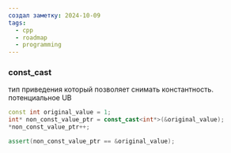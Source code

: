 ```yaml
---
создал заметку: 2024-10-09
tags:
  - cpp
  - roadmap
  - programming
---
```

### const_cast
тип приведения который позволяет снимать константность. потенциальное UB

```cpp
const int original_value = 1;
int* non_const_value_ptr = const_cast<int*>(&original_value);
*non_const_value_ptr++;

assert(non_const_value_ptr == &original_value);
```
